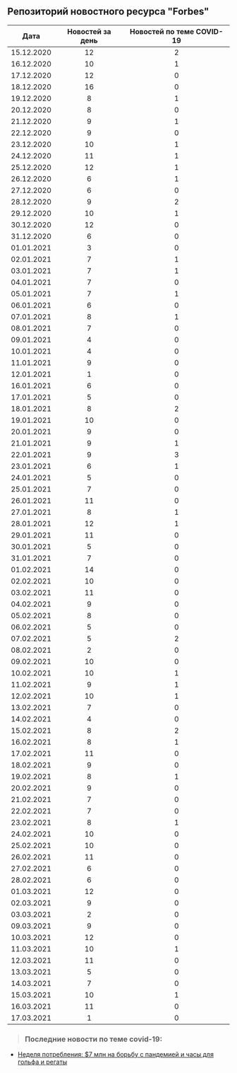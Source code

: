 ## Репозиторий новостного ресурса "Forbes"
Дата| Новостей за день| Новостей по теме COVID-19
------- | :-----: | :-----: 
15.12.2020 | 12 | 2 
16.12.2020 | 10 | 1 
17.12.2020 | 12 | 0 
18.12.2020 | 16 | 0 
19.12.2020 | 8 | 1 
20.12.2020 | 8 | 0 
21.12.2020 | 9 | 1 
22.12.2020 | 9 | 0 
23.12.2020 | 10 | 1 
24.12.2020 | 11 | 1 
25.12.2020 | 12 | 1 
26.12.2020 | 6 | 1 
27.12.2020 | 6 | 0 
28.12.2020 | 9 | 2 
29.12.2020 | 10 | 1 
30.12.2020 | 12 | 0 
31.12.2020 | 6 | 0 
01.01.2021 | 3 | 0 
02.01.2021 | 7 | 1 
03.01.2021 | 7 | 1 
04.01.2021 | 7 | 0 
05.01.2021 | 7 | 1 
06.01.2021 | 6 | 0 
07.01.2021 | 8 | 1 
08.01.2021 | 7 | 0 
09.01.2021 | 4 | 0 
10.01.2021 | 4 | 0 
11.01.2021 | 9 | 0 
12.01.2021 | 1 | 0 
16.01.2021 | 6 | 0 
17.01.2021 | 5 | 0 
18.01.2021 | 8 | 2 
19.01.2021 | 10 | 0 
20.01.2021 | 9 | 0 
21.01.2021 | 9 | 1 
22.01.2021 | 9 | 3 
23.01.2021 | 6 | 1 
24.01.2021 | 5 | 0 
25.01.2021 | 7 | 0 
26.01.2021 | 11 | 0 
27.01.2021 | 8 | 1 
28.01.2021 | 12 | 1 
29.01.2021 | 11 | 0 
30.01.2021 | 5 | 0 
31.01.2021 | 7 | 0 
01.02.2021 | 14 | 0 
02.02.2021 | 10 | 0 
03.02.2021 | 11 | 0 
04.02.2021 | 9 | 0 
05.02.2021 | 8 | 0 
06.02.2021 | 5 | 0 
07.02.2021 | 5 | 2 
08.02.2021 | 2 | 0 
09.02.2021 | 10 | 0 
10.02.2021 | 10 | 1 
11.02.2021 | 9 | 1 
12.02.2021 | 10 | 1 
13.02.2021 | 7 | 0 
14.02.2021 | 4 | 0 
15.02.2021 | 8 | 2 
16.02.2021 | 8 | 1 
17.02.2021 | 11 | 0 
18.02.2021 | 9 | 0 
19.02.2021 | 8 | 1 
20.02.2021 | 9 | 0 
21.02.2021 | 7 | 0 
22.02.2021 | 7 | 0 
23.02.2021 | 8 | 1 
24.02.2021 | 10 | 0 
25.02.2021 | 10 | 0 
26.02.2021 | 11 | 0 
27.02.2021 | 6 | 0 
28.02.2021 | 6 | 0 
01.03.2021 | 12 | 0 
02.03.2021 | 9 | 0 
03.03.2021 | 2 | 0 
09.03.2021 | 9 | 0 
10.03.2021 | 12 | 0 
11.03.2021 | 10 | 1 
12.03.2021 | 11 | 0 
13.03.2021 | 5 | 0 
14.03.2021 | 7 | 0 
15.03.2021 | 10 | 1 
16.03.2021 | 11 | 0 
17.03.2021 | 1 | 0 

> ### Последние новости по теме covid-19:
+ [Неделя потребления: $7 млн на борьбу с пандемией и часы для гольфа и регаты](http://www.forbes.ru/forbeslife-photogallery/423427-nedelya-potrebleniya-7-mln-na-borbu-s-pandemiey-i-chasy-dlya-golfa-i)
